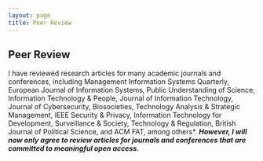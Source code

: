 ```yaml
---
layout: page
title: Peer Review
---
```


## Peer Review

I have reviewed research articles for many academic journals and conferences, including Management Information Systems Quarterly, European Journal of Information Systems, Public Understanding of Science, Information Technology & People, Journal of Information Technology, Journal of Cybersecurity, Biosocieties, Technology Analysis & Strategic Management, IEEE Security & Privacy, Information Technology for Development, Surveillance & Society, Technology & Regulation, British Journal of Political Science, and ACM FAT, among others*. **_However, I will now only agree to review articles for journals and conferences that are committed to meaningful open access._**

